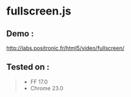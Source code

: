 fullscreen.js
=============

Demo : 
------
http://labs.positronic.fr/html5/video/fullscreen/  

Tested on :  
------
>* FF 17.0  
>* Chrome 23.0  